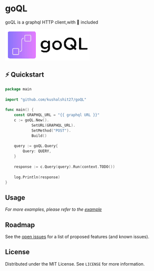 # goQL
goQL is a graphql HTTP client,with :battery: included

![goQL-logo](goql_icon.png)

<!-- GETTING STARTED -->
## ⚡️ Quickstart

```go
package main

import "github.com/kushalshit27/goQL"

func main() {
   	const GRAPHQL_URL = "{{ graphql URL }}"
	c := goQL.New().
            SetURL(GRAPHQL_URL).
            SetMethod("POST").
            Build()

	query := goQL.Query{
		Query: QUERY,
	}

	response := c.Query(query).Run(context.TODO())

	log.Println(response)
}
```


## Usage

_For more examples, please refer to the [example](example)_



## Roadmap

See the [open issues](https://github.com/kushalshit27/goQL/issues) for a list of proposed features (and known issues).



## License

Distributed under the MIT License. See `LICENSE` for more information.
